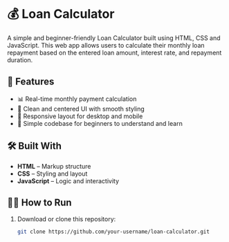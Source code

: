 # 💰 Loan Calculator

A simple and beginner-friendly Loan Calculator built using HTML, CSS and JavaScript. 
This web app allows users to calculate their monthly loan repayment based on the entered loan amount, interest rate, and repayment duration.

## 🚀 Features

- 📊 Real-time monthly payment calculation
- 🎨 Clean and centered UI with smooth styling
- 📱 Responsive layout for desktop and mobile
- 🧠 Simple codebase for beginners to understand and learn


## 🛠️ Built With

- **HTML** – Markup structure
- **CSS** – Styling and layout
- **JavaScript** – Logic and interactivity


## 🧑‍💻 How to Run

1. Download or clone this repository:

   ```bash
   git clone https://github.com/your-username/loan-calculator.git
